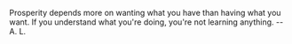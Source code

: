 Prosperity depends more on wanting what you have than having what you want.
If you understand what you're doing, you're not learning anything. -- A. L. 
